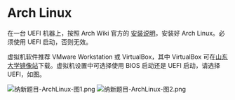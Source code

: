 # Arch Linux

在一台 UEFI 机器上，按照 Arch Wiki 官方的 [安装说明](https://wiki.archlinux.org/index.php/Installation_guide)，安装好 Arch Linux。必须使用 UEFI 启动，否则无效。

虚拟机软件推荐 VMware Workstation 或 VirtualBox，其中 VirtualBox 可在[山东大学镜像站](https://intranet.mirrors.oops-sdu.cn/software/Windows/VirtualBox/)下载。虚拟机设置中可选择使用 BIOS 启动还是 UEFI 启动，请选择 UEFI，如图。

![纳新题目-ArchLinux-图1.png](http://ftp.oops-sdu.cn/oops/%E8%B5%84%E6%BA%90/2019%20%E7%BA%B3%E6%96%B0/%E7%BA%B3%E6%96%B0%E9%A2%98%E7%9B%AE-ArchLinux-%E5%9B%BE1.png)
![纳新题目-ArchLinux-图2.png](http://ftp.oops-sdu.cn/oops/%E8%B5%84%E6%BA%90/2019%20%E7%BA%B3%E6%96%B0/%E7%BA%B3%E6%96%B0%E9%A2%98%E7%9B%AE-ArchLinux-%E5%9B%BE2.png)
